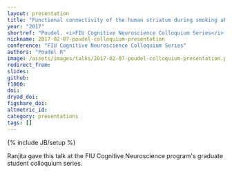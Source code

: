 ```yaml
---
layout: presentation
title: "Functional connectivity of the human striatum during smoking abstinence and pharmacologic administration"
year: "2017"
shortref: "Poudel. <i>FIU Cognitive Neuroscience Colloquium Series</i> 2017"
nickname: 2017-02-07-poudel-colloquium-presentation
conference: "FIU Cognitive Neuroscience Colloquium Series"
authors: "Poudel R"
image: /assets/images/talks/2017-02-07-poudel-colloquium-presentation.png
redirect_from:
slides:
github:
f1000:
doi:
dryad_doi:
figshare_doi:
altmetric_id:
category: presentations
tags: []
---
```

{% include JB/setup %}

Ranjita gave this talk at the FIU Cognitive Neuroscience program's graduate student colloquium series.
